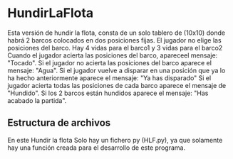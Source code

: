 # HundirLaFlota
Esta versión de hundir la flota, consta de un solo tablero de (10x10) donde habrá 2 barcos colocados en dos posiciones fijas.
El jugador no elige las posiciones del barco.
Hay 4 vidas para el barco1 y 3 vidas para el barco2
Cuando el jugador acierta las posiciones del barco, apareceel mensaje: "Tocado".
Si el jugador no acierta las posiciones del barco aparece el mensaje: "Agua".
Si el jugador vuelve a disparar en una posición que ya lo ha hecho anteriormente aparece el mensaje: "Ya has disparado"
Si el jugador acierta todas las posiciones de cada barco aparece el mensaje de "Hundido".
Si los 2 barcos están hundidos aparece el mensaje: "Has acabado la partida".

## Estructura de archivos
En este Hundir la flota Solo hay un fichero py (HLF.py), ya que solamente hay una función creada para el desarrollo de este programa.
